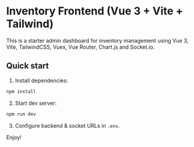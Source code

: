 # Inventory Frontend (Vue 3 + Vite + Tailwind)

This is a starter admin dashboard for inventory management using Vue 3, Vite, TailwindCSS, Vuex, Vue Router, Chart.js and Socket.io.

## Quick start

1. Install dependencies:
```bash
npm install
```

2. Start dev server:
```bash
npm run dev
```

3. Configure backend & socket URLs in `.env`.

Enjoy!
